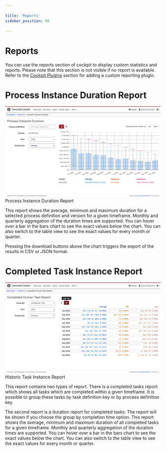 ```yaml
---

title: 'Reports'
sidebar_position: 90

---
```

# Reports

You can use the reports section of cockpit to display custom statistics and reports. Please note that this section is not visible if no report is available. Refer to the [Cockpit Plugins](../cockpit/extend/plugins.md) section for adding a custom reporting plugin.

# Process Instance Duration Report

![Example img](./img/duration-report.png)Process Instance Duration Report

This report shows the average, minimum and maximum duration for a selected process definition and version for a given timeframe. Monthly and quarterly aggregation of the duration times are supported. You can hover over a bar in the bars chart to see the exact values below the chart. You can also switch to the table view to see the exact values for every month or quarter.

Pressing the download buttons above the chart triggers the export of the results in CSV or JSON format.

# Completed Task Instance Report

![Example img](./img/historic-task-instance-report.png)Historic Task Instance Report

This report contains two types of report. There is a completed tasks report which shows all tasks which are completed within a given timeframe. It is
possible to group these tasks by task definition key or by process definition key.

The second report is a duration report for completed tasks. The report will be shown if you choose the group by completion time option. This report shows
the average, minimum and maximum duration of all completed tasks for a given timeframe. Monthly and quarterly aggregation of the duration times are
supported. You can hover over a bar in the bars chart to see the exact values below the chart. You can also switch to the table view to see the exact
values for every month or quarter.
